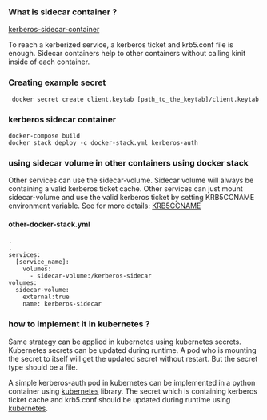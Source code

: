 ### What is sidecar container ?
[kerberos-sidecar-container](https://www.openshift.com/blog/kerberos-sidecar-container)

To reach a kerberized service, a kerberos ticket and krb5.conf file is enough. 
Sidecar containers help to other containers without calling kinit inside of each container.


### Creating example secret
``` docker secret create client.keytab [path_to_the_keytab]/client.keytab```

### kerberos sidecar container

```
docker-compose build
docker stack deploy -c docker-stack.yml kerberos-auth
```
### using sidecar volume in other containers using docker stack

Other services can use the sidecar-volume. Sidecar volume will always be containing a valid kerberos ticket cache.
Other services can just mount sidecar-volume and use the valid kerberos ticket by setting KRB5CCNAME environment variable.
See for more details: [KRB5CCNAME](https://web.mit.edu/kerberos/krb5-1.12/doc/basic/ccache_def.html)

#### other-docker-stack.yml
```
.
.
services:
  [service_name]:
    volumes:
      - sidecar-volume:/kerberos-sidecar
volumes:
  sidecar-volume:
    external:true
    name: kerberos-sidecar
```

### how to implement it in kubernetes ?
Same strategy can be applied in kubernetes using kubernetes secrets. Kubernetes secrets can be updated during runtime. A pod who is mounting the secret to itself will get the updated secret without restart. But the secret type should be a file.

A simple kerberos-auth pod in kubernetes can be implemented in a python container using [kubernetes](https://pypi.org/project/kubernetes/) library. The secret which is containing kerberos ticket cache and krb5.conf should be updated during runtime using [kubernetes](https://pypi.org/project/kubernetes/). 